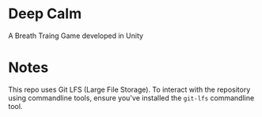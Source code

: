 # Deep Calm

A Breath Traing Game developed in Unity


# Notes

This repo uses Git LFS (Large File Storage). To interact with the repository using commandline tools, ensure you've installed the `git-lfs` commandline tool.